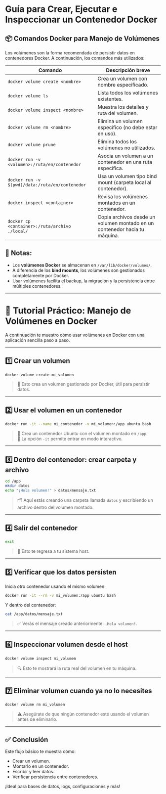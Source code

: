 
# Guía para Crear, Ejecutar e Inspeccionar un Contenedor Docker

## 📦 Comandos Docker para Manejo de Volúmenes

Los volúmenes son la forma recomendada de persistir datos en contenedores Docker. A continuación, los comandos más utilizados:

| Comando                                              | Descripción breve |
|------------------------------------------------------|-------------------|
| `docker volume create <nombre>`                      | Crea un volumen con nombre especificado. |
| `docker volume ls`                                   | Lista todos los volúmenes existentes. |
| `docker volume inspect <nombre>`                     | Muestra los detalles y ruta del volumen. |
| `docker volume rm <nombre>`                          | Elimina un volumen específico (no debe estar en uso). |
| `docker volume prune`                                | Elimina todos los volúmenes no utilizados. |
| `docker run -v <volumen>:/ruta/en/contenedor`        | Asocia un volumen a un contenedor en una ruta específica. |
| `docker run -v $(pwd)/data:/ruta/en/contenedor`      | Usa un volumen tipo bind mount (carpeta local al contenedor). |
| `docker inspect <container>`                         | Revisa los volúmenes montados en un contenedor. |
| `docker cp <container>:/ruta/archivo ./local/`       | Copia archivos desde un volumen montado en un contenedor hacia tu máquina. |

## 📝 Notas:
- Los **volúmenes Docker** se almacenan en `/var/lib/docker/volumes/`.
- A diferencia de los **bind mounts**, los volúmenes son gestionados completamente por Docker.
- Usar volúmenes facilita el backup, la migración y la persistencia entre múltiples contenedores.

---


# 🧪 Tutorial Práctico: Manejo de Volúmenes en Docker

A continuación te muestro cómo usar volúmenes en Docker con una aplicación sencilla paso a paso.

---

## 1️⃣ Crear un volumen

```bash
docker volume create mi_volumen
```

> 📝 Esto crea un volumen gestionado por Docker, útil para persistir datos.

---

## 2️⃣ Usar el volumen en un contenedor

```bash
docker run -it --name mi_contenedor -v mi_volumen:/app ubuntu bash
```

> 🔸 Crea un contenedor Ubuntu con el volumen montado en `/app`.  
> 🔸 La opción `-it` permite entrar en modo interactivo.

---

## 3️⃣ Dentro del contenedor: crear carpeta y archivo

```bash
cd /app
mkdir datos
echo "¡Hola volumen!" > datos/mensaje.txt
```

> 🗂️ Aquí estás creando una carpeta llamada `datos` y escribiendo un archivo dentro del volumen montado.

---

## 4️⃣ Salir del contenedor

```bash
exit
```

> 🚪 Esto te regresa a tu sistema host.

---

## 5️⃣ Verificar que los datos persisten

Inicia otro contenedor usando el mismo volumen:

```bash
docker run -it --rm -v mi_volumen:/app ubuntu bash
```

Y dentro del contenedor:

```bash
cat /app/datos/mensaje.txt
```

> ✅ Verás el mensaje creado anteriormente: `¡Hola volumen!`.

---

## 6️⃣ Inspeccionar volumen desde el host

```bash
docker volume inspect mi_volumen
```

> 🔍 Esto te mostrará la ruta real del volumen en tu máquina.

---

## 7️⃣ Eliminar volumen cuando ya no lo necesites

```bash
docker volume rm mi_volumen
```

> ⚠️ Asegúrate de que ningún contenedor esté usando el volumen antes de eliminarlo.

---

## ✅ Conclusión

Este flujo básico te muestra cómo:
- Crear un volumen.
- Montarlo en un contenedor.
- Escribir y leer datos.
- Verificar persistencia entre contenedores.

¡Ideal para bases de datos, logs, configuraciones y más!